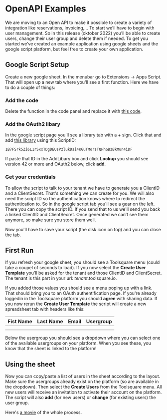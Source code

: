 # OpenAPI Examples

We are moving to an Open API to make it possible to create a variety of integration like reservations, invoicing,… To start we’ll have to begin with user management. So in this release (oktober 2022) you’ll be able to create users, change their user group and delete them if needed. To get you started we’ve created an example application using google sheets and the google script platform, but feel free to create your own application.

## Google Script Setup

Create a new google sheet. In the menubar go to Extensions -> Apps Script. That will open up a new tab where you'll see a first function. Here we have to do a couple of things:

### Add the code

Delete the function in the code panel and replace it with [this code](https://raw.githubusercontent.com/Toolsquare-io/OpenAPIExamples/main/UserDemo.gs).

### Add the OAuth2 libary
In the google script page you'll see a library tab with a + sign. Click that and add [this library](https://github.com/googleworkspace/apps-script-oauth2) using this ScriptID:

```
1B7FSrk5Zi6L1rSxxTDgDEUsPzlukDsi4KGuTMorsTQHhGBzBkMun4iDF
```
If paste that ID in the AddLibary box and click **Lookup** you should see version 42 or more and OAuth2 below, click **add**.

### Get your credentials

To allow the script to talk to your tenant we have to generate you a ClientID and a ClientSecret. That's something we can create for you. We will also need the script ID so the authentication knows where to redirect the authentication to. So in the google script tab you'll see a gear on the left. There you can copy the script ID. If you send that to us we'll send you back a linked ClientID and ClientSecret. Once generated we can’t see them anymore, so make sure you store them well.

Now you'll have to save your script (the disk icon on top) and you can close the tab.

## First Run

If you refresh your google sheet, you should see a Toolsquare menu (could take a coupel of seconds to load). If you now select the **Create User Template** you'll be asked for the tenant and those ClientID and ClientSecret. The tenant is this part in your url: *tenant*.toolsquare.io.

If you added those values you should see a menu poping up with a link. That should bring you to an OAuth authentification page. If you're already loggedin in the Toolsquare platform you should **agree** with sharing data. If you now rerun the **Create User Template** the script will create a new spreadsheet tab with headers like this:

| Fist Name  | Last Name  | Email  | Usergroup|
|---|---|---|---|
|   |   |   |   |
|   |   |   |   |

Below the usergroup you should see a dropdown where you can select one of the available usergroups on your platform. When you see these, you know that the sheet is linked to the platform! 

## Using the sheet
Now you can copy/paste a list of users in the sheet according to the layout. Make sure the usergroups already exist on the platform (so are available in the dropdown). Then select the **Create Users** from the Toolsquare menu. All new users will receive an invitation to activate their account on the platform. The script will also **add** (for new users) or **change** (for existing users) the user group.

Here's [a movie](https://drive.google.com/file/d/1H-ZGBaBY1VKTK_nP_cQE9MwGrJ-VSeXR/view?usp=sharing) of the whole process.


